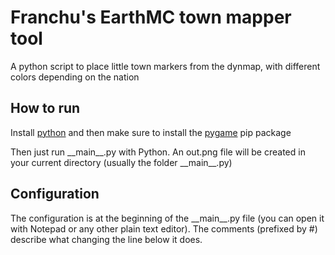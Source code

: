 # Franchu's EarthMC town mapper tool

A python script to place little town markers from the dynmap, with different colors depending on the nation

## How to run

Install [python](https://www.python.org/about/) and then make sure to install the [pygame](https://www.pygame.org/wiki/GettingStarted) pip package

Then just run \_\_main\_\_.py with Python. An out.png file will be created in your current directory (usually the folder \_\_main\_\_.py)

## Configuration

The configuration is at the beginning of the \_\_main\_\_.py file (you can open it with Notepad or any other plain text editor). The comments (prefixed by #) describe what changing the line below it does.
